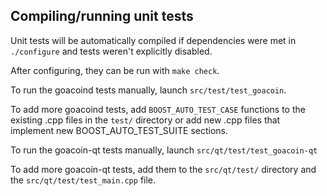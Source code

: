 Compiling/running unit tests
------------------------------------

Unit tests will be automatically compiled if dependencies were met in `./configure`
and tests weren't explicitly disabled.

After configuring, they can be run with `make check`.

To run the goacoind tests manually, launch `src/test/test_goacoin`.

To add more goacoind tests, add `BOOST_AUTO_TEST_CASE` functions to the existing
.cpp files in the `test/` directory or add new .cpp files that
implement new BOOST_AUTO_TEST_SUITE sections.

To run the goacoin-qt tests manually, launch `src/qt/test/test_goacoin-qt`

To add more goacoin-qt tests, add them to the `src/qt/test/` directory and
the `src/qt/test/test_main.cpp` file.
